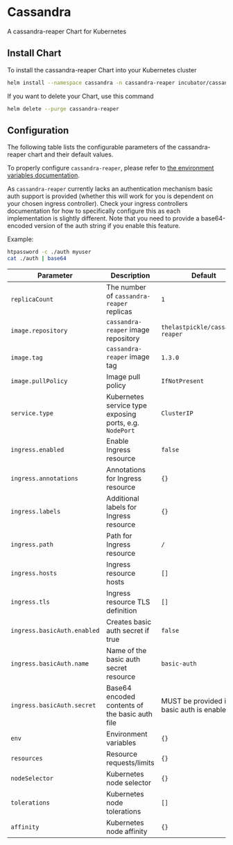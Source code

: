 # Cassandra
A cassandra-reaper Chart for Kubernetes

## Install Chart
To install the cassandra-reaper Chart into your Kubernetes cluster

```bash
helm install --namespace cassandra -n cassandra-reaper incubator/cassandra-reaper
```

If you want to delete your Chart, use this command
```bash
helm delete --purge cassandra-reaper
```

## Configuration

The following table lists the configurable parameters of the cassandra-reaper chart and their default values.

To properly configure `cassandra-reaper`, please refer to [the environment variables documentation](http://cassandra-reaper.io/docs/configuration/docker_vars/).

As `cassandra-reaper` currently lacks an authentication mechanism basic auth support is provided (whether this will work for you is dependent on your chosen ingress 
controller). Check your ingress controllers documentation for how to specifically configure this as each implementation is slightly different. Note that you need to
provide a base64-encoded version of the auth string if you enable this feature.

Example:
```bash
htpassword -c ./auth myuser
cat ./auth | base64
```


| Parameter                  | Description                                            | Default                                                    |
| -------------------------- | ------------------------------------------------------ | ---------------------------------------------------------- |
| `replicaCount`             | The number of `cassandra-reaper` replicas              | `1`                                                        |
| `image.repository`         | `cassandra-reaper` image repository                    | `thelastpickle/cassandra-reaper`                           |
| `image.tag`                | `cassandra-reaper` image tag                           | `1.3.0`                                                    |
| `image.pullPolicy`         | Image pull policy                                      | `IfNotPresent`                                             |
| `service.type`             | Kubernetes service type exposing ports, e.g. `NodePort`| `ClusterIP`                                                |
| `ingress.enabled`          | Enable Ingress resource                                | `false`                                                    |
| `ingress.annotations`      | Annotations for Ingress resource                       | `{}`                                                       |
| `ingress.labels`           | Additional labels for Ingress resource                 | `{}`                                                       |
| `ingress.path`             | Path for Ingress resource                              | `/`                                                        |
| `ingress.hosts`            | Ingress resource hosts                                 | `[]`                                                       |
| `ingress.tls`              | Ingress resource TLS definition                        | `[]`                                                       |
| `ingress.basicAuth.enabled`| Creates basic auth secret if true                      | `false`                                                    |
| `ingress.basicAuth.name`   | Name of the basic auth secret resource                 | `basic-auth`                                               |
| `ingress.basicAuth.secret` | Base64 encoded contents of the basic auth file         | MUST be provided if basic auth is enabled                  |
| `env`                      | Environment variables                                  | `{}`                                                       |
| `resources`                | Resource requests/limits                               | `{}`                                                       |
| `nodeSelector`             | Kubernetes node selector                               | `{}`                                                       |
| `tolerations`              | Kubernetes node tolerations                            | `[]`                                                       |
| `affinity`                 | Kubernetes node affinity                               | `{}`                                                       |

